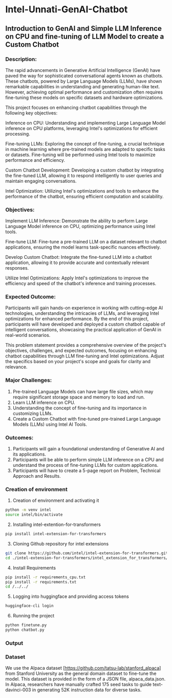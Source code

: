 # Intel-Unnati-GenAI-Chatbot

## Introduction to GenAI and Simple LLM Inference on CPU and fine-tuning of LLM Model to create a Custom Chatbot

### Description:

The rapid advancements in Generative Artificial Intelligence (GenAI) have paved the way for sophisticated conversational agents known as chatbots. These chatbots, powered by Large Language Models (LLMs), have shown remarkable capabilities in understanding and generating human-like text. However, achieving optimal performance and customization often requires fine-tuning these models on specific datasets and hardware optimizations.

This project focuses on enhancing chatbot capabilities through the following key objectives:

Inference on CPU: Understanding and implementing Large Language Model inference on CPU platforms, leveraging Intel's optimizations for efficient processing.

Fine-tuning LLMs: Exploring the concept of fine-tuning, a crucial technique in machine learning where pre-trained models are adapted to specific tasks or datasets. Fine-tuning will be performed using Intel tools to maximize performance and efficiency.

Custom Chatbot Development: Developing a custom chatbot by integrating the fine-tuned LLM, allowing it to respond intelligently to user queries and maintain engaging conversations.

Intel Optimization: Utilizing Intel's optimizations and tools to enhance the performance of the chatbot, ensuring efficient computation and scalability.

### Objectives:

Implement LLM Inference: Demonstrate the ability to perform Large Language Model inference on CPU, optimizing performance using Intel tools.

Fine-tune LLM: Fine-tune a pre-trained LLM on a dataset relevant to chatbot applications, ensuring the model learns task-specific nuances effectively.

Develop Custom Chatbot: Integrate the fine-tuned LLM into a chatbot application, allowing it to provide accurate and contextually relevant responses.

Utilize Intel Optimizations: Apply Intel's optimizations to improve the efficiency and speed of the chatbot's inference and training processes.

### Expected Outcome:

Participants will gain hands-on experience in working with cutting-edge AI technologies, understanding the intricacies of LLMs, and leveraging Intel optimizations for enhanced performance. By the end of this project, participants will have developed and deployed a custom chatbot capable of intelligent conversations, showcasing the practical application of GenAI in real-world scenarios.

This problem statement provides a comprehensive overview of the project's objectives, challenges, and expected outcomes, focusing on enhancing chatbot capabilities through LLM fine-tuning and Intel optimizations. Adjust the specifics based on your project's scope and goals for clarity and relevance.

### Major Challenges:

1. Pre-trained Language Models can have large file sizes, which may require significant storage space
and memory to load and run.
2. Learn LLM inference on CPU.
3. Understanding the concept of fine-tuning and its importance in customizing LLMs.
4. Create a Custom Chatbot with fine-tuned pre-trained Large Language Models (LLMs) using Intel AI
Tools.

### Outcomes:

1. Participants will gain a foundational understanding of Generative AI and its applications.
2. Participants will be able to perform simple LLM inference on a CPU and understand the process of
fine-tuning LLMs for custom applications.
3. Participants will have to create a 5-page report on Problem, Technical Approach and Results. 

### Creation of environment

1. Creation of environment and activating it
```bash
python -m venv intel
source intel/bin/activate
```
2. Installing intel-extention-for-transformers
```bash
pip install intel-extension-for-transformers
```
3. Cloning Github repository for intel extensions 
```bash
git clone https://github.com/intel/intel-extension-for-transformers.git
cd ./intel-extension-for-transformers/intel_extension_for_transformers/neural_chat/
```
4. Install Requirements
```bash
pip install -r requirements_cpu.txt
pip install -r requirements.txt
cd /../../
```
5. Logging into huggingface and providing access tokens
```bash
huggingface-cli login
```
6. Running the project
```bash
python finetune.py
python chatbot.py
```
### Output


### Dataset
We use the Alpaca dataset [https://github.com/tatsu-lab/stanford_alpaca] from Stanford University as the general domain dataset to fine-tune the model. This dataset is provided in the form of a JSON file, alpaca_data.json. In Alpaca, researchers have manually crafted 175 seed tasks to guide text-davinci-003 in generating 52K instruction data for diverse tasks.
